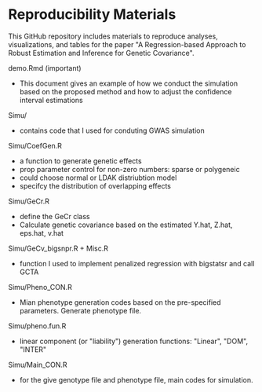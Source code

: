 Reproducibility Materials
================

This GitHub repository includes materials to reproduce analyses, visualizations, and
tables for the paper "A Regression-based Approach to Robust Estimation and
Inference for Genetic Covariance".

demo.Rmd (important)
  - This document gives an example of how we conduct the simulation based on the proposed method and how to adjust the confidence interval estimations

Simu/
  - contains code that I used for conduting GWAS simulation
  
  Simu/CoefGen.R
  - a function to generate genetic effects
  - prop parameter control for non-zero numbers: sparse or polygeneic
  - could choose normal or LDAK distriubtion model
  - specifcy the distribution of overlapping effects   

  Simu/GeCr.R
  - define the GeCr class
  - Calculate genetic covariance based on the estimated Y.hat, Z.hat, eps.hat, v.hat 
  
  Simu/GeCv_bigsnpr.R + Misc.R
  - function I used to implement penalized regression with bigstatsr and call GCTA

  Simu/Pheno_CON.R
  -  Mian phenotype generation codes based on the pre-specified parameters. Generate phenotype file. 

  Simu/pheno.fun.R
  -  linear component (or "liability") generation functions: "Linear", "DOM", "INTER"
  
  Simu/Main_CON.R
  - for the give genotype file and phenotype file, main codes for simulation.

